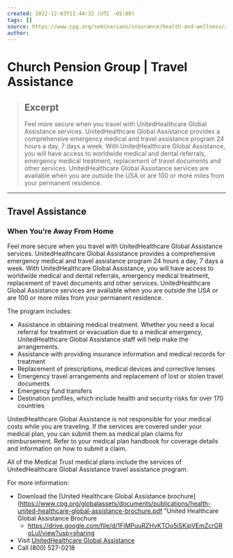 ```yaml
---
created: 2022-12-03T11:44:32 (UTC -05:00)
tags: []
source: https://www.cpg.org/seminarians/insurance/health-and-wellness/additional-benefits/travel-medical-assistance/
author: 
---
```


# Church Pension Group | Travel Assistance

> ## Excerpt
> Feel more secure when you travel with UnitedHealthcare Global Assistance services. UnitedHealthcare Global Assistance provides a comprehensive emergency medical and travel assistance program 24 hours a day, 7 days a week. With UnitedHealthcare Global Assistance, you will have access to worldwide medical and dental referrals, emergency medical treatment, replacement of travel documents and other services. UnitedHealthcare Global Assistance services are available when you are outside the USA or are 100 or more miles from your permanent residence.

---
## Travel Assistance

### When You’re Away From Home

Feel more secure when you travel with UnitedHealthcare Global Assistance services. UnitedHealthcare Global Assistance provides a comprehensive emergency medical and travel assistance program 24 hours a day, 7 days a week. With UnitedHealthcare Global Assistance, you will have access to worldwide medical and dental referrals, emergency medical treatment, replacement of travel documents and other services. UnitedHealthcare Global Assistance services are available when you are outside the USA or are 100 or more miles from your permanent residence.

The program includes:

-   Assistance in obtaining medical treatment. Whether you need a local referral for treatment or evacuation due to a medical emergency, UnitedHealthcare Global Assistance staff will help make the arrangements.
-   Assistance with providing insurance information and medical records for treatment
-   Replacement of prescriptions, medical devices and corrective lenses
-   Emergency travel arrangements and replacement of lost or stolen travel documents
-   Emergency fund transfers
-   Destination profiles, which include health and security risks for over 170 countries

UnitedHealthcare Global Assistance is not responsible for your medical costs while you are traveling. If the services are covered under your medical plan, you can submit them as medical plan claims for reimbursement. Refer to your medical plan handbook for coverage details and information on how to submit a claim.

All of the Medical Trust medical plans include the services of UnitedHealthcare Global Assistance travel assistance program.

For more information:

-   Download the [United Healthcare Global Assistance brochure](https://www.cpg.org/globalassets/documents/publications/health-united-healthcare-global-assistance-brochure.pdf "United Healthcare Global Assistance Brochure
	- https://drive.google.com/file/d/1FjMPuuRZHvKTOo5iSKipVEmZcrGRoLul/view?usp=sharing
-   Visit [UnitedHealthcare Global Assistance](https://worldwatch.uhcglobal.com/ "UnitedHealthcare Global Assistance")
-   Call (800) 527-0218
